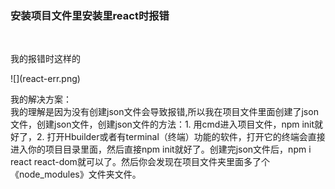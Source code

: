 <h3>安装项目文件里安装里react时报错</h3><br>
<p>我的报错时这样的</p>
![](react-err.png)<br>
<p>我的解决方案：<br>
我的理解是因为没有创建json文件会导致报错,所以我在项目文件里面创建了json文件，创建json文件，创建json文件的方法：1. 用cmd进入项目文件，npm init就好了，2. 打开Hbuilder或者有terminal（终端）功能的软件，打开它的终端会直接进入你的项目目录里面，然后直接npm init就好了。创建完json文件后，npm i react react-dom就可以了。然后你会发现在项目文件夹里面多了个《node_modules》文件夹文件。</p>

